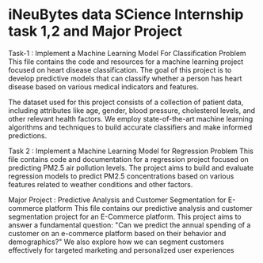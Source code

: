 # iNeuBytes data SCience Internship task 1,2 and Major Project
Task-1 : Implement a Machine Learning Model For Classification Problem
This file contains the code and resources for a machine learning project focused on heart disease classification. The goal of this project is to develop predictive models that can classify whether a person has heart disease based on various medical indicators and features.

The dataset used for this project consists of a collection of patient data, including attributes like age, gender, blood pressure, cholesterol levels, and other relevant health factors. We employ state-of-the-art machine learning algorithms and techniques to build accurate classifiers and make informed predictions.

Task 2 : Implement a Machine Learning Model for Regression Problem
This file contains code and documentation for a regression project focused on predicting PM2.5 air pollution levels. The project aims to build and evaluate regression models to predict PM2.5 concentrations based on various features related to weather conditions and other factors.

Major Project : Predictive Analysis and Customer Segmentation for E-commerce platform
This file contains our predictive analysis and customer segmentation project for an E-Commerce platform. This project aims to answer a fundamental question: "Can we predict the annual spending of a customer on an e-commerce platform based on their behavior and demographics?" We also explore how we can segment customers effectively for targeted marketing and personalized user experiences

